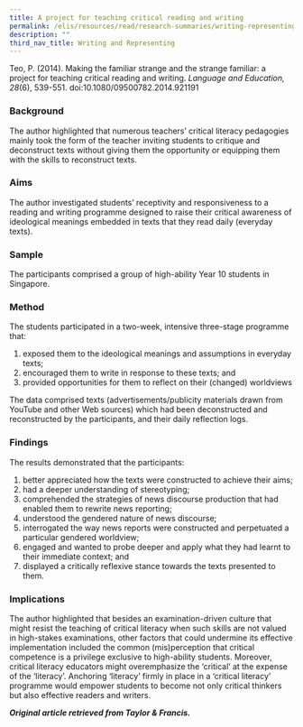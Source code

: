 ```yaml
---
title: A project for teaching critical reading and writing
permalink: /elis/resources/read/research-summaries/writing-representing/teaching-critical-reading-writing/
description: ""
third_nav_title: Writing and Representing
---
```

Teo, P. (2014). Making the familiar strange and the strange familiar: a project for teaching critical reading and writing. _Language and Education, 28_(6), 539-551. doi:10.1080/09500782.2014.921191

### Background

The author highlighted that numerous teachers’ critical literacy pedagogies mainly took the form of the teacher inviting students to critique and deconstruct texts without giving them the opportunity or equipping them with the skills to reconstruct texts.

### Aims

The author investigated students’ receptivity and responsiveness to a reading and writing programme designed to raise their critical awareness of ideological meanings embedded in texts that they read daily (everyday texts).

### Sample

The participants comprised a group of high-ability Year 10 students in Singapore.

### Method

The students participated in a two-week, intensive three-stage programme that:

1.  exposed them to the ideological meanings and assumptions in everyday texts;
2.  encouraged them to write in response to these texts; and
3.  provided opportunities for them to reflect on their (changed) worldviews

The data comprised texts (advertisements/publicity materials drawn from YouTube and other Web sources) which had been deconstructed and reconstructed by the participants, and their daily reflection logs.

### Findings

The results demonstrated that the participants:

1.  better appreciated how the texts were constructed to achieve their aims;
2.  had a deeper understanding of stereotyping;
3.  comprehended the strategies of news discourse production that had enabled them to rewrite news reporting;
4.  understood the gendered nature of news discourse;
5.  interrogated the way news reports were constructed and perpetuated a particular gendered worldview;
6.  engaged and wanted to probe deeper and apply what they had learnt to their immediate context; and
7.  displayed a critically reflexive stance towards the texts presented to them.

### Implications

The author highlighted that besides an examination-driven culture that might resist the teaching of critical literacy when such skills are not valued in high-stakes examinations, other factors that could undermine its effective implementation included the common (mis)perception that critical competence is a privilege exclusive to high-ability students. Moreover, critical literacy educators might overemphasize the ‘critical’ at the expense of the ‘literacy’. Anchoring ‘literacy’ firmly in place in a ‘critical literacy’ programme would empower students to become not only critical thinkers but also effective readers and writers.

_**Original article retrieved from Taylor & Francis.**_ 
